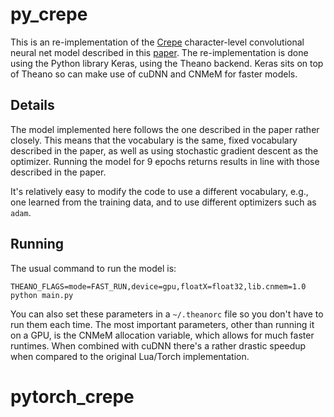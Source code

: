 py_crepe
========

This is an re-implementation of the
[Crepe](https://github.com/zhangxiangxiao/Crepe) character-level convolutional
neural net model described in this [paper](https://arxiv.org/abs/1509.01626).
The re-implementation is done using the Python library Keras, using the Theano
backend. Keras sits on top of Theano so can make use of cuDNN and CNMeM for faster
models. 

Details
-------

The model implemented here follows the one described in the paper rather
closely. This means that the vocabulary is the same, fixed vocabulary described
in the paper, as well as using stochastic gradient descent as the optimizer.
Running the model for 9 epochs returns results in line with those described in the paper. 

It's relatively easy to modify the code to use a different vocabulary, e.g.,
one learned from the training data, and to use different optimizers such as
`adam`. 

Running
-------

The usual command to run the model is:

```
THEANO_FLAGS=mode=FAST_RUN,device=gpu,floatX=float32,lib.cnmem=1.0 python main.py
```

You can also set these parameters in a `~/.theanorc` file so you don't have to
run them each time. The most important parameters, other than running it on a
GPU, is the CNMeM allocation variable, which allows for much faster runtimes.
When combined with cuDNN there's a rather drastic speedup when compared to the
original Lua/Torch implementation.
# pytorch_crepe
